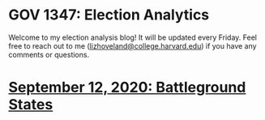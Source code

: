 # GOV 1347: Election Analytics
Welcome to my election analysis blog! It will be updated every Friday. Feel free to reach out to me (lizhoveland@college.harvard.edu) if you have any comments or questions.

# [September 12, 2020: Battleground States](posts/9-12_Blog_Post.md)
